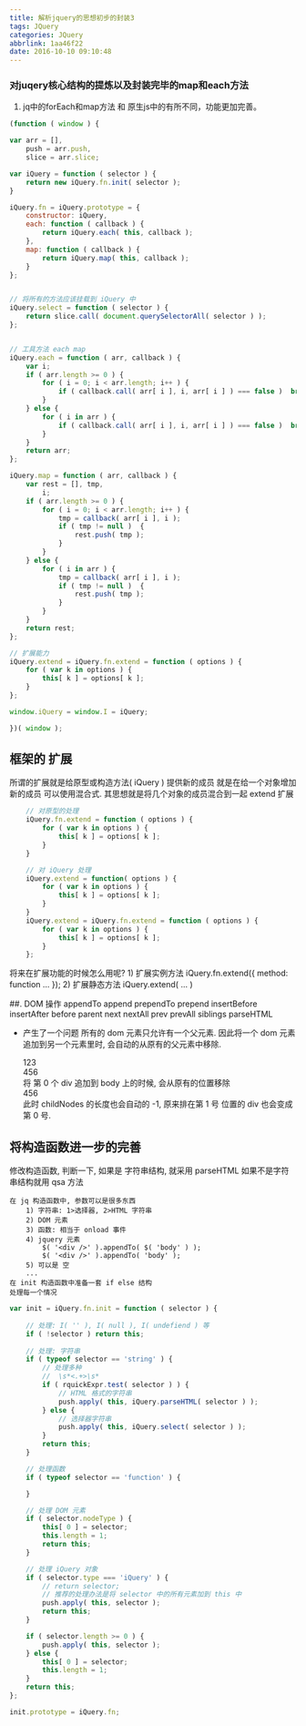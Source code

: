 ```yaml
---
title: 解析jquery的思想初步的封装3
tags: JQuery
categories: JQuery
abbrlink: 1aa46f22
date: 2016-10-10 09:10:48
---
```


### 对juqery核心结构的提炼以及封装完毕的map和each方法

1. jq中的forEach和map方法 和 原生js中的有所不同，功能更加完善。
```javascript
(function ( window ) {

var arr = [],
    push = arr.push,
    slice = arr.slice;

var iQuery = function ( selector ) {
    return new iQuery.fn.init( selector );
}

iQuery.fn = iQuery.prototype = {
    constructor: iQuery,
    each: function ( callback ) {
        return iQuery.each( this, callback );
    },
    map: function ( callback ) {
        return iQuery.map( this, callback );
    }
};


// 将所有的方法应该挂载到 iQuery 中
iQuery.select = function ( selector ) {
    return slice.call( document.querySelectorAll( selector ) );
};


// 工具方法 each map
iQuery.each = function ( arr, callback ) {
    var i;
    if ( arr.length >= 0 ) {
        for ( i = 0; i < arr.length; i++ ) {
            if ( callback.call( arr[ i ], i, arr[ i ] ) === false )  break;
        }
    } else {
        for ( i in arr ) {
            if ( callback.call( arr[ i ], i, arr[ i ] ) === false )  break;
        }
    }
    return arr;
};

iQuery.map = function ( arr, callback ) {
    var rest = [], tmp,
        i;
    if ( arr.length >= 0 ) {
        for ( i = 0; i < arr.length; i++ ) {
            tmp = callback( arr[ i ], i );
            if ( tmp != null )  {
                rest.push( tmp );
            }
        }
    } else {
        for ( i in arr ) {
            tmp = callback( arr[ i ], i );
            if ( tmp != null )  {
                rest.push( tmp );
            }
        }
    }
    return rest;
};

// 扩展能力
iQuery.extend = iQuery.fn.extend = function ( options ) {
    for ( var k in options ) {
        this[ k ] = options[ k ];
    }
};

window.iQuery = window.I = iQuery;

})( window );

```

##  框架的 扩展

所谓的扩展就是给原型或构造方法( iQuery ) 提供新的成员
    就是在给一个对象增加新的成员
    可以使用混合式. 其思想就是将几个对象的成员混合到一起
    extend 扩展

``` javascript
    // 对原型的处理
    iQuery.fn.extend = function ( options ) {
        for ( var k in options ) {
            this[ k ] = options[ k ];
        }
    }

    // 对 iQuery 处理
    iQuery.extend = function( options ) {
        for ( var k in options ) {
            this[ k ] = options[ k ];
        }
    } 
    iQuery.extend = iQuery.fn.extend = function ( options ) {
        for ( var k in options ) {
            this[ k ] = options[ k ];
        }
    };

```
将来在扩展功能的时候怎么用呢?
    1) 扩展实例方法
        iQuery.fn.extend({
            method: function ...
        });
    2) 扩展静态方法
        iQuery.extend( ... )
    
##. DOM 操作
    appendTo
    append
    prependTo
    prepend 
    insertBefore
    insertAfter
    before
    parent
    next
    nextAll
    prev
    prevAll
    siblings
    parseHTML   

* 产生了一个问题
    所有的 dom 元素只允许有一个父元素. 因此将一个 dom 元素
    追加到另一个元素里时, 会自动的从原有的父元素中移除.

    <div>
        <div>123</div>
        <div>456</div>
    </div>
    将 第 0 个 div 追加到 body 上的时候, 会从原有的位置移除
    <div>
        <div>456</div>
    </div>
    此时 childNodes 的长度也会自动的 -1, 原来排在第 1 号
    位置的 div 也会变成 第 0 号.

## 将构造函数进一步的完善
修改构造函数, 判断一下, 如果是 字符串结构, 就采用 parseHTML
    如果不是字符串结构就用 qsa 方法

    在 jq 构造函数中, 参数可以是很多东西
        1) 字符串: 1>选择器, 2>HTML 字符串
        2) DOM 元素
        3) 函数: 相当于 onload 事件
        4) jquery 元素
            $( '<div />' ).appendTo( $( 'body' ) );
            $( '<div />' ).appendTo( 'body' );
        5) 可以是 空
        ...
    在 init 构造函数中准备一套 if else 结构
    处理每一个情况

``` javascript
var init = iQuery.fn.init = function ( selector ) {
   
    // 处理: I( '' ), I( null ), I( undefiend ) 等
    if ( !selector ) return this;
    
    // 处理: 字符串
    if ( typeof selector == 'string' ) {
        // 处理多种
        //  \s*<.+>\s*
        if ( rquickExpr.test( selector ) ) {
            // HTML 格式的字符串
            push.apply( this, iQuery.parseHTML( selector ) );
        } else {
            // 选择器字符串
            push.apply( this, iQuery.select( selector ) );
        }
        return this;
    }

    // 处理函数
    if ( typeof selector == 'function' ) {

    }

    // 处理 DOM 元素
    if ( selector.nodeType ) {
        this[ 0 ] = selector;
        this.length = 1;
        return this;
    }

    // 处理 iQuery 对象
    if ( selector.type === 'iQuery' ) {
        // return selector;
        // 推荐的处理办法是将 selector 中的所有元素加到 this 中
        push.apply( this, selector );
        return this;
    }

    if ( selector.length >= 0 ) {
        push.apply( this, selector );
    } else {
        this[ 0 ] = selector;
        this.length = 1;
    }
    return this;
};

init.prototype = iQuery.fn;

```

    
